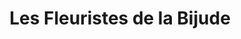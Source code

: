 ---
title: "Les Fleuristes de la Bijude"
url: /bieville-beuville/les-fleuristes-de-la-bijude/
shop: fleuriste
---